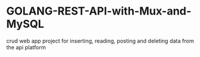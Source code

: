 # GOLANG-REST-API-with-Mux-and-MySQL
crud web app project for inserting, reading, posting and deleting data from the api platform 
